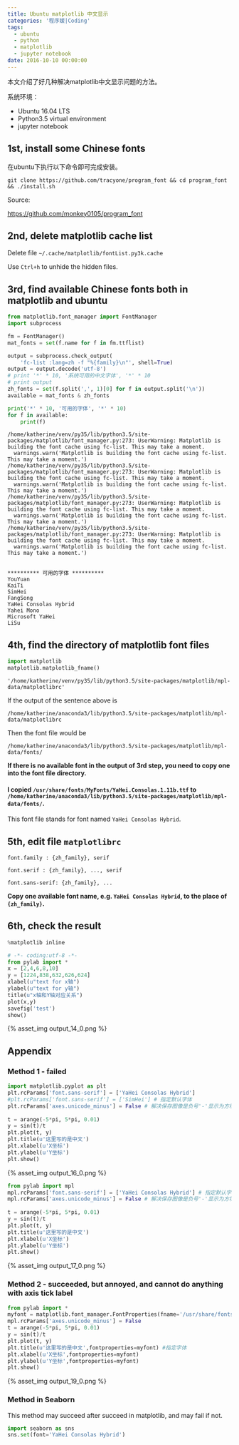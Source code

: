 ```yaml
---
title: Ubuntu matplotlib 中文显示
categories: '程序媛|Coding'
tags:
  - ubuntu
  - python
  - matplotlib
  - jupyter notebook
date: 2016-10-10 00:00:00
---
```

本文介绍了好几种解决matplotlib中文显示问题的方法。

系统环境：
* Ubuntu 16.04 LTS
* Python3.5 virtual environment
* jupyter notebook
<!--more-->
## 1st, install some Chinese fonts

在ubuntu下执行以下命令即可完成安装。

`git clone https://github.com/tracyone/program_font && cd program_font && ./install.sh`

Source:

https://github.com/monkey0105/program_font



## 2nd, delete matplotlib cache list

Delete file `~/.cache/matplotlib/fontList.py3k.cache`

Use `Ctrl+h` to unhide the hidden files.

## 3rd, find available Chinese fonts both in matplotlib and ubuntu


```python
from matplotlib.font_manager import FontManager
import subprocess

fm = FontManager()
mat_fonts = set(f.name for f in fm.ttflist)

output = subprocess.check_output(
    'fc-list :lang=zh -f "%{family}\n"', shell=True)
output = output.decode('utf-8')
# print '*' * 10, '系统可用的中文字体', '*' * 10
# print output
zh_fonts = set(f.split(',', 1)[0] for f in output.split('\n'))
available = mat_fonts & zh_fonts

print('*' * 10, '可用的字体', '*' * 10)
for f in available:
    print(f)
```

    /home/katherine/venv/py35/lib/python3.5/site-packages/matplotlib/font_manager.py:273: UserWarning: Matplotlib is building the font cache using fc-list. This may take a moment.
      warnings.warn('Matplotlib is building the font cache using fc-list. This may take a moment.')
    /home/katherine/venv/py35/lib/python3.5/site-packages/matplotlib/font_manager.py:273: UserWarning: Matplotlib is building the font cache using fc-list. This may take a moment.
      warnings.warn('Matplotlib is building the font cache using fc-list. This may take a moment.')
    /home/katherine/venv/py35/lib/python3.5/site-packages/matplotlib/font_manager.py:273: UserWarning: Matplotlib is building the font cache using fc-list. This may take a moment.
      warnings.warn('Matplotlib is building the font cache using fc-list. This may take a moment.')
    /home/katherine/venv/py35/lib/python3.5/site-packages/matplotlib/font_manager.py:273: UserWarning: Matplotlib is building the font cache using fc-list. This may take a moment.
      warnings.warn('Matplotlib is building the font cache using fc-list. This may take a moment.')


    ********** 可用的字体 **********
    YouYuan
    KaiTi
    SimHei
    FangSong
    YaHei Consolas Hybrid
    Yahei Mono
    Microsoft YaHei
    LiSu


## 4th, find the directory of matplotlib font files


```python
import matplotlib
matplotlib.matplotlib_fname()
```




    '/home/katherine/venv/py35/lib/python3.5/site-packages/matplotlib/mpl-data/matplotlibrc'



If the output of the sentence above is  

`/home/katherine/anaconda3/lib/python3.5/site-packages/matplotlib/mpl-data/matplotlibrc`

Then the font file would be 

`/home/katherine/anaconda3/lib/python3.5/site-packages/matplotlib/mpl-data/fonts/`

__If there is no available font in the output of 3rd step, you need to copy one into the font file directory.__

#### I copied `/usr/share/fonts/MyFonts/YaHei.Consolas.1.11b.ttf` to `/home/katherine/anaconda3/lib/python3.5/site-packages/matplotlib/mpl-data/fonts/`. 

This font file stands for font named `YaHei Consolas Hybrid`. 

## 5th, edit file `matplotlibrc`

`font.family : {zh_family}, serif`

`font.serif : {zh_family}, ..., serif`

`font.sans-serif: {zh_family}, ...`

__Copy one available font name, e.g. `YaHei Consolas Hybrid`, to the place of `{zh_family}`.__

## 6th, check the result


```python
%matplotlib inline
```


```python
# -*- coding:utf-8 -*-
from pylab import *
x = [2,4,6,8,10]
y = [1224,838,632,626,624]
xlabel(u"text for x轴")
ylabel(u"text for y轴")
title(u"x轴和Y轴对应关系")
plot(x,y)
savefig('test')
show()
```

{% asset_img output_14_0.png %}

## Appendix
### Method 1 - failed


```python
import matplotlib.pyplot as plt
plt.rcParams['font.sans-serif'] = ['YaHei Consolas Hybrid']
#plt.rcParams['font.sans-serif'] = ['SimHei'] # 指定默认字体
plt.rcParams['axes.unicode_minus'] = False # 解决保存图像是负号'-'显示为方块的问题
  
t = arange(-5*pi, 5*pi, 0.01)  
y = sin(t)/t  
plt.plot(t, y) 
plt.title(u'这里写的是中文')  
plt.xlabel(u'X坐标')  
plt.ylabel(u'Y坐标')  
plt.show() 
```

{% asset_img output_16_0.png %}



```python
from pylab import mpl
mpl.rcParams['font.sans-serif'] = ['YaHei Consolas Hybrid'] # 指定默认字体
mpl.rcParams['axes.unicode_minus'] = False # 解决保存图像是负号'-'显示为方块的问题
  
t = arange(-5*pi, 5*pi, 0.01)  
y = sin(t)/t  
plt.plot(t, y)  
plt.title(u'这里写的是中文')  
plt.xlabel(u'X坐标')  
plt.ylabel(u'Y坐标')  
plt.show() 
```

{% asset_img output_17_0.png %}


### Method 2 - succeeded, but annoyed, and cannot do anything with axis tick label


```python
from pylab import *  
myfont = matplotlib.font_manager.FontProperties(fname='/usr/share/fonts/MyFonts/YaHei.Consolas.1.11b.ttf')  
mpl.rcParams['axes.unicode_minus'] = False  
t = arange(-5*pi, 5*pi, 0.01)  
y = sin(t)/t  
plt.plot(t, y)  
plt.title(u'这里写的是中文',fontproperties=myfont) #指定字体  
plt.xlabel(u'X坐标',fontproperties=myfont)  
plt.ylabel(u'Y坐标',fontproperties=myfont)  
plt.show() 
```

{% asset_img output_19_0.png %}


### Method in Seaborn
This method may succeed after succeed in matplotlib, and may fail if not. 


```python
import seaborn as sns
sns.set(font='YaHei Consolas Hybrid')
```


```python

```
